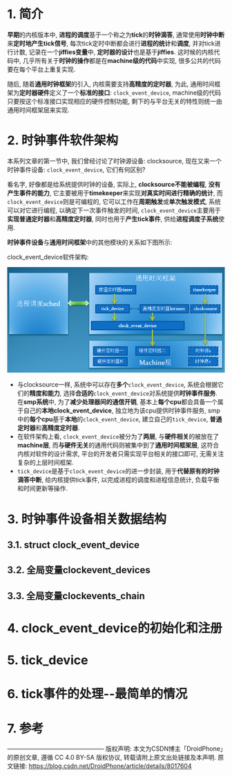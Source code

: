 
# 1. 简介

**早期**的内核版本中, **进程的调度**基于一个称之为**tick**的**时钟滴答**, 通常使用**时钟中断**来**定时地产生tick信号**, 每次tick定时中断都会进行**进程的统计**和**调度**, 并对tick进行计数, 记录在一个**jiffies变量**中, **定时器的设计**也是基于**jiffies**. 这时候的内核代码中, 几乎所有关于**时钟的操作**都是在**machine级的代码**中实现, 很多公共的代码要在每个平台上重复实现. 

随后, 随着**通用时钟框架**的引入, 内核需要支持**高精度的定时器**, 为此, 通用时间框架为**定时器硬件**定义了一个**标准的接口**: `clock_event_device`, machine级的代码只要按这个标准接口实现相应的硬件控制功能, 剩下的与平台无关的特性则统一由通用时间框架层来实现. 

# 2. 时钟事件软件架构

本系列文章的第一节中, 我们曾经讨论了时钟源设备: clocksource, 现在又来一个时钟事件设备: `clock_event_device`, 它们有何区别?

看名字, 好像都是给系统提供时钟的设备, 实际上, **clocksource不能被编程**, **没有产生事件的能力**, 它主要被用于**timekeeper**来实现**对真实时间进行精确的统计**, 而`clock_event_device`则是可编程的, 它可以工作在**周期触发**或**单次触发模式**, 系统可以对它进行编程, 以确定下一次事件触发的时间, `clock_event_device`主要用于**实现普通定时器**和**高精度定时器**, 同时也用于**产生tick事件**, 供给**进程调度子系统**使用. 

**时钟事件设备**与**通用时间框架**中的其他模块的关系如下图所示: 

clock_event_device软件架构:

![2020-01-15-10-34-04.png](./images/2020-01-15-10-34-04.png)

* 与clocksource一样, 系统中可以存在**多个**`clock_event_device`, 系统会根据它们的**精度和能力**, 选择**合适的**`clock_event_device`对系统提供**时钟事件服务**. 在**smp系统**中, 为了**减少处理器间的通信开销**, 基本上**每个cpu**都会具备一个属于自己的**本地clock\_event\_device**, 独立地为该cpu提供时钟事件服务, smp中的**每个cpu**基于**本地**的`clock_event_device`, 建立自己的`tick_device`, **普通定时器**和**高精度定时器**. 
* 在软件架构上看, `clock_event_device`被分为了**两层**, 与**硬件相关**的被放在了**machine层**, 而**与硬件无关**的通用代码则被集中到了**通用时间框架层**, 这符合内核对软件的设计需求, 平台的开发者只需实现平台相关的接口即可, 无需关注复杂的上层时间框架. 
* `tick_device`是基于`clock_event_device`的进一步封装, 用于**代替原有的时钟滴答中断**, 给内核提供tick事件, 以完成进程的调度和进程信息统计, 负载平衡和时间更新等操作. 

# 3. 时钟事件设备相关数据结构

## 3.1. struct clock_event_device

## 3.2. 全局变量clockevent_devices

## 3.3. 全局变量clockevents_chain

# 4. clock_event_device的初始化和注册

# 5. tick_device

# 6. tick事件的处理--最简单的情况


# 7. 参考

————————————————
版权声明: 本文为CSDN博主「DroidPhone」的原创文章, 遵循 CC 4.0 BY-SA 版权协议, 转载请附上原文出处链接及本声明. 
原文链接: https://blog.csdn.net/DroidPhone/article/details/8017604
